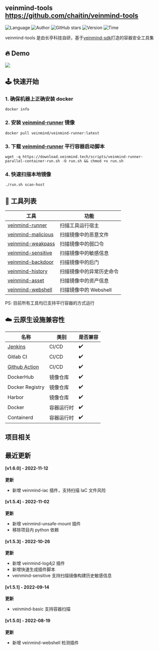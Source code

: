 ## veinmind-tools <https://github.com/chaitin/veinmind-tools>
<!--auto_detail_badge_begin_0b490ffb61b26b45de3ea5d7dd8a582e-->
![Language](https://img.shields.io/badge/Language-Golang/Python-blue)
![Author](https://img.shields.io/badge/Author-长亭科技-orange)
![GitHub stars](https://img.shields.io/github/stars/chaitin/veinmind-tools.svg?style=flat&logo=github)
![Version](https://img.shields.io/badge/Version-V1.6.0-red)
![Time](https://img.shields.io/badge/Join-20220316-green)
<!--auto_detail_badge_end_fef74f2d7ea73fcc43ff78e05b1e7451-->

veinmind-tools 是由长亭科技自研，基于<a href="https://github.com/chaitin/libveinmind">veinmind-sdk</a>打造的容器安全工具集

## 🔥 Demo
![](https://dinfinite.oss-cn-beijing.aliyuncs.com/image/20220415144819.gif)


## 🕹️ 快速开始
### 1. 确保机器上正确安装 docker
```
docker info
```
### 2. 安装 [veinmind-runner](https://github.com/chaitin/veinmind-tools/tree/master/veinmind-runner) 镜像
```
docker pull veinmind/veinmind-runner:latest
```
### 3. 下载 [veinmind-runner](https://github.com/chaitin/veinmind-tools/tree/master/veinmind-runner) 平行容器启动脚本
```
wget -q https://download.veinmind.tech/scripts/veinmind-runner-parallel-container-run.sh -O run.sh && chmod +x run.sh
```
### 4. 快速扫描本地镜像
```
./run.sh scan-host
```


## 🔨 工具列表

| 工具                                                      | 功能              | 
|---------------------------------------------------------|-----------------|
| [veinmind-runner](https://github.com/chaitin/veinmind-tools/blob/master/veinmind-runner/README.md)            | 扫描工具运行宿主        |
| [veinmind-malicious](https://github.com/chaitin/veinmind-tools/blob/master/plugins/go/veinmind-malicious)     | 扫描镜像中的恶意文件      |
| [veinmind-weakpass](https://github.com/chaitin/veinmind-tools/blob/master/plugins/go/veinmind-weakpass)       | 扫描镜像中的弱口令       |
| [veinmind-sensitive](https://github.com/chaitin/veinmind-tools/blob/master/plugins/python/veinmind-sensitive) | 扫描镜像中的敏感信息      |
| [veinmind-backdoor](https://github.com/chaitin/veinmind-tools/blob/master/plugins/python/veinmind-backdoor)   | 扫描镜像中的后门        |
| [veinmind-history](https://github.com/chaitin/veinmind-tools/blob/master/plugins/python/veinmind-history)     | 扫描镜像中的异常历史命令    |
| [veinmind-asset](https://github.com/chaitin/veinmind-tools/blob/master/plugins/go/veinmind-asset)             | 扫描镜像中的资产信息      |
| [veinmind-webshell](https://github.com/chaitin/veinmind-tools/blob/master/plugins/go/veinmind-webshell)       | 扫描镜像中的 Webshell |
    
PS: 目前所有工具均已支持平行容器的方式运行

## ☁️ 云原生设施兼容性
| 名称                                                          | 类别 | 是否兼容 |
|-------------------------------------------------------------|------|----------|
| [Jenkins](https://github.com/chaitin/veinmind-jenkins)      | CI/CD | ✔️ |
| Gitlab CI                                                   | CI/CD | ✔️ |
| [Github Action](https://github.com/chaitin/veinmind-action) | CI/CD | ✔️ |
| DockerHub                                                   | 镜像仓库 | ✔️ |
| Docker Registry                                             | 镜像仓库 | ✔️ |
| Harbor                                                      | 镜像仓库 | ✔️ |
| Docker                                                      | 容器运行时 | ✔️ |
| Containerd                                                  | 容器运行时 | ✔️ |


<!--auto_detail_active_begin_e1c6fb434b6f0baf6912c7a1934f772b-->
## 项目相关


## 最近更新

#### [v1.6.0] - 2022-11-12

**更新**  
- 新增 veinmind-iac 插件，支持扫描 IaC 文件风险

#### [v1.5.4] - 2022-11-02

**更新**  
- 新增 veinmind-unsafe-mount 插件  
- 移除项目内 python 依赖

#### [v1.5.3] - 2022-10-26

**更新**  
- 新增 veinmind-log4j2 插件  
- 新增快速生成插件脚本  
- veinmind-sensitive 支持扫描镜像构建历史敏感信息

#### [v1.5.1] - 2022-09-14

**更新**  
- veinmind-basic 支持容器扫描

#### [v1.5.0] - 2022-08-19

**更新**  
- 新增 veinmind-webshell 检测插件

<!--auto_detail_active_end_f9cf7911015e9913b7e691a7a5878527-->
